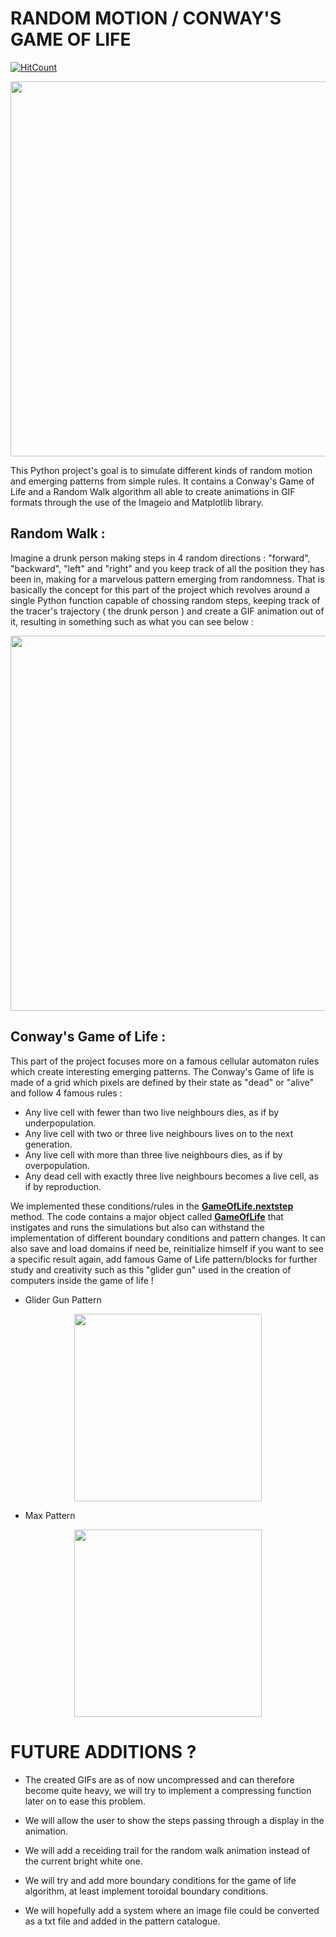 # **RANDOM MOTION / CONWAY'S GAME OF LIFE** 

  [![HitCount](http://hits.dwyl.com/EnguerranVidal/Conway-Game-of-Life.svg?style=flat)](http://hits.dwyl.com/EnguerranVidal/Conway-Game-of-Life)

<p align="center">
  <img src="https://github.com/EnguerranVidal/Random-Motion/blob/main/docs/showcase_gifs/gameoflife.gif" width="600" height="600">
</p>


This Python project's goal is to simulate different kinds of random motion and emerging patterns from simple rules.
It contains a Conway's Game of Life and a Random Walk algorithm all able to create animations in GIF formats through the use of the Imageio and Matplotlib library.


## Random Walk :

Imagine a drunk person making steps in 4 random directions : "forward", "backward", "left" and "right" and you keep track of all the position they has been in, making for a marvelous pattern emerging from randomness. That is basically the concept for this part of the project which revolves around a single Python function capable of chossing random steps, keeping track of the tracer's trajectory ( the drunk person ) and create a GIF animation out of it, resulting in something such as what you can see below :

<p align="center">
  <img src="https://github.com/EnguerranVidal/Random-Motion/blob/main/docs/showcase_gifs/randomwalk.gif" width="600" height="600">
</p>


## Conway's Game of Life :

This part of the project focuses more on a famous cellular automaton rules which create interesting emerging patterns. The Conway's Game of life is made of a grid which pixels are defined by their state as "dead" or "alive" and follow 4 famous rules :

- Any live cell with fewer than two live neighbours dies, as if by underpopulation.
- Any live cell with two or three live neighbours lives on to the next generation.
- Any live cell with more than three live neighbours dies, as if by overpopulation.
- Any dead cell with exactly three live neighbours becomes a live cell, as if by reproduction.

We implemented these conditions/rules in the **[GameOfLife.nextstep](https://github.com/EnguerranVidal/Random-Motion/blob/main/conway/game_of_life.py)** method.
The code contains a major object called **[GameOfLife](https://github.com/EnguerranVidal/Random-Motion/blob/main/conway/game_of_life.py)** that instigates and runs the simulations but also can withstand the implementation of different boundary conditions and pattern changes. It can also save and load domains if need be, reinitialize himself if you want to see a specific result again, add famous Game of Life pattern/blocks for further study and creativity such as this "glider gun" used in the creation of computers inside the game of life !

- Glider Gun Pattern

<p align="center">
  <img src="https://github.com/EnguerranVidal/Random-Motion/blob/main/docs/showcase_gifs/glider_gun.gif" width="300" height="300">
</p>

- Max Pattern

<p align="center">
  <img src="https://github.com/EnguerranVidal/Random-Motion/blob/main/docs/showcase_gifs/max.gif" width="300" height="300">
</p>


# FUTURE ADDITIONS ?

- The created GIFs are as of now uncompressed and can therefore become quite heavy, we will try to implement a compressing function later on to ease this problem.

- We will allow the user to show the steps passing through a display in the animation.

- We will add a receiding trail for the random walk animation instead of the current bright white one.

- We will try and add more boundary conditions for the game of life algorithm, at least implement toroidal boundary conditions.

- We will hopefully add a system where an image file could be converted as a txt file and added in the pattern catalogue.

